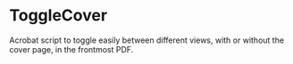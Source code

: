 # ToggleCover
Acrobat script to toggle easily between different views, with or without the cover page, in the frontmost PDF.

